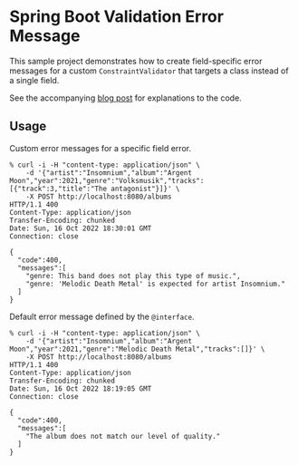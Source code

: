 Spring Boot Validation Error Message
====================================

This sample project demonstrates how to create field-specific error messages
for a custom `ConstraintValidator` that targets a class instead of a single
field.

See the accompanying [blog post][blog] for explanations to the code.

## Usage

Custom error messages for a specific field error.
```shell
% curl -i -H "content-type: application/json" \
    -d '{"artist":"Insomnium","album":"Argent Moon","year":2021,"genre":"Volksmusik","tracks":[{"track":3,"title":"The antagonist"}]}' \
    -X POST http://localhost:8080/albums
HTTP/1.1 400
Content-Type: application/json
Transfer-Encoding: chunked
Date: Sun, 16 Oct 2022 18:30:01 GMT
Connection: close

{
  "code":400,
  "messages":[
    "genre: This band does not play this type of music.",
    "genre: 'Melodic Death Metal' is expected for artist Insomnium."
  ]
}
```

Default error message defined by the `@interface`.

```shell
% curl -i -H "content-type: application/json" \
    -d '{"artist":"Insomnium","album":"Argent Moon","year":2021,"genre":"Melodic Death Metal","tracks":[]}' \
    -X POST http://localhost:8080/albums
HTTP/1.1 400
Content-Type: application/json
Transfer-Encoding: chunked
Date: Sun, 16 Oct 2022 18:19:05 GMT
Connection: close

{
  "code":400,
  "messages":[
    "The album does not match our level of quality."
  ]
}
```

[blog]: http://the-codeslinger.com/2022/10/19/spring-boot-custom-field-error-messages-in-class-based-custom-bean-constraintvalidator/